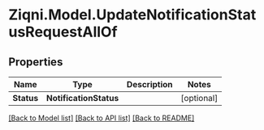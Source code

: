 
# Ziqni.Model.UpdateNotificationStatusRequestAllOf

## Properties

Name | Type | Description | Notes
------------ | ------------- | ------------- | -------------
**Status** | **NotificationStatus** |  | [optional] 

[[Back to Model list]](../README.md#documentation-for-models)
[[Back to API list]](../README.md#documentation-for-api-endpoints)
[[Back to README]](../README.md)


